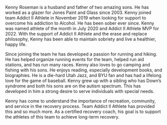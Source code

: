 Kenny Roseman is a husband and father of two amazing sons. He has worked as a glazer for Jones Paint and Glass since 2003. Kenny joined team Addict II Athlete in November 2019 when looking for support to overcome his addiction to Alcohol. He has been sober ever since. Kenny was named athlete of the month in July 2020 and Addict II Athlete MVP for 2022. With the support of Addict II Athlete and the erase and replace philosophy, Kenny has been able to maintain sobriety and live a healthier, happy life. 

Since joining the team he has developed a passion for running and hiking. He has helped organize running events for the team, helped run aid stations, and has run many races. Kenny also loves to go camping and fishing with his sons. He enjoys reading, especially development books, and biographies. He is a die-hard Utah Jazz, and BYU fan and has had a lifelong love for the game of baseball. Kenny grew up with a sibling who has Down’s syndrome and both his sons are on the autism spectrum. This has developed in him a strong desire to serve individuals with special needs. 

Kenny has come to understand the importance of recreation, community, and service in the recovery process. Team Addict II Athlete has provided this and so much more. As a certified recovery coach, his goal is to support the athletes of this team to achieve long-term recovery.